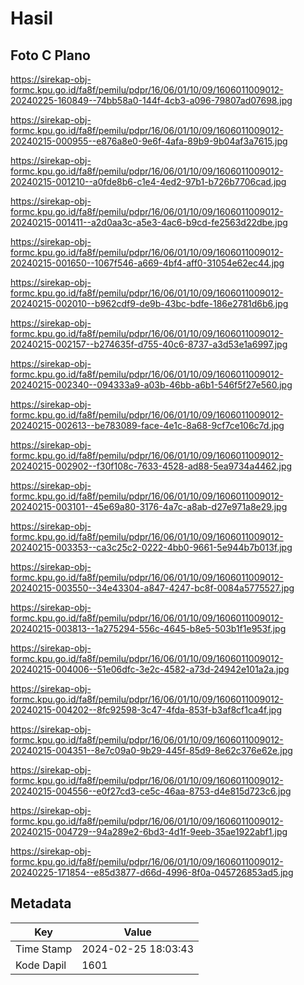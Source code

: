 # Hasil

## Foto C Plano

https://sirekap-obj-formc.kpu.go.id/fa8f/pemilu/pdpr/16/06/01/10/09/1606011009012-20240225-160849--74bb58a0-144f-4cb3-a096-79807ad07698.jpg

https://sirekap-obj-formc.kpu.go.id/fa8f/pemilu/pdpr/16/06/01/10/09/1606011009012-20240215-000955--e876a8e0-9e6f-4afa-89b9-9b04af3a7615.jpg

https://sirekap-obj-formc.kpu.go.id/fa8f/pemilu/pdpr/16/06/01/10/09/1606011009012-20240215-001210--a0fde8b6-c1e4-4ed2-97b1-b726b7706cad.jpg

https://sirekap-obj-formc.kpu.go.id/fa8f/pemilu/pdpr/16/06/01/10/09/1606011009012-20240215-001411--a2d0aa3c-a5e3-4ac6-b9cd-fe2563d22dbe.jpg

https://sirekap-obj-formc.kpu.go.id/fa8f/pemilu/pdpr/16/06/01/10/09/1606011009012-20240215-001650--1067f546-a669-4bf4-aff0-31054e62ec44.jpg

https://sirekap-obj-formc.kpu.go.id/fa8f/pemilu/pdpr/16/06/01/10/09/1606011009012-20240215-002010--b962cdf9-de9b-43bc-bdfe-186e2781d6b6.jpg

https://sirekap-obj-formc.kpu.go.id/fa8f/pemilu/pdpr/16/06/01/10/09/1606011009012-20240215-002157--b274635f-d755-40c6-8737-a3d53e1a6997.jpg

https://sirekap-obj-formc.kpu.go.id/fa8f/pemilu/pdpr/16/06/01/10/09/1606011009012-20240215-002340--094333a9-a03b-46bb-a6b1-546f5f27e560.jpg

https://sirekap-obj-formc.kpu.go.id/fa8f/pemilu/pdpr/16/06/01/10/09/1606011009012-20240215-002613--be783089-face-4e1c-8a68-9cf7ce106c7d.jpg

https://sirekap-obj-formc.kpu.go.id/fa8f/pemilu/pdpr/16/06/01/10/09/1606011009012-20240215-002902--f30f108c-7633-4528-ad88-5ea9734a4462.jpg

https://sirekap-obj-formc.kpu.go.id/fa8f/pemilu/pdpr/16/06/01/10/09/1606011009012-20240215-003101--45e69a80-3176-4a7c-a8ab-d27e971a8e29.jpg

https://sirekap-obj-formc.kpu.go.id/fa8f/pemilu/pdpr/16/06/01/10/09/1606011009012-20240215-003353--ca3c25c2-0222-4bb0-9661-5e944b7b013f.jpg

https://sirekap-obj-formc.kpu.go.id/fa8f/pemilu/pdpr/16/06/01/10/09/1606011009012-20240215-003550--34e43304-a847-4247-bc8f-0084a5775527.jpg

https://sirekap-obj-formc.kpu.go.id/fa8f/pemilu/pdpr/16/06/01/10/09/1606011009012-20240215-003813--1a275294-556c-4645-b8e5-503b1f1e953f.jpg

https://sirekap-obj-formc.kpu.go.id/fa8f/pemilu/pdpr/16/06/01/10/09/1606011009012-20240215-004006--51e06dfc-3e2c-4582-a73d-24942e101a2a.jpg

https://sirekap-obj-formc.kpu.go.id/fa8f/pemilu/pdpr/16/06/01/10/09/1606011009012-20240215-004202--8fc92598-3c47-4fda-853f-b3af8cf1ca4f.jpg

https://sirekap-obj-formc.kpu.go.id/fa8f/pemilu/pdpr/16/06/01/10/09/1606011009012-20240215-004351--8e7c09a0-9b29-445f-85d9-8e62c376e62e.jpg

https://sirekap-obj-formc.kpu.go.id/fa8f/pemilu/pdpr/16/06/01/10/09/1606011009012-20240215-004556--e0f27cd3-ce5c-46aa-8753-d4e815d723c6.jpg

https://sirekap-obj-formc.kpu.go.id/fa8f/pemilu/pdpr/16/06/01/10/09/1606011009012-20240215-004729--94a289e2-6bd3-4d1f-9eeb-35ae1922abf1.jpg

https://sirekap-obj-formc.kpu.go.id/fa8f/pemilu/pdpr/16/06/01/10/09/1606011009012-20240225-171854--e85d3877-d66d-4996-8f0a-045726853ad5.jpg


## Metadata

| Key        | Value               |
| ---------- | ------------------- |
| Time Stamp | 2024-02-25 18:03:43 |
| Kode Dapil | 1601                |



